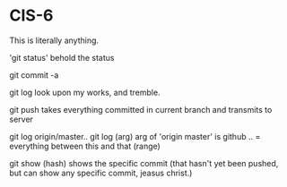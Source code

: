 # CIS-6

This is literally anything.

'git status' 
behold the status

git commit -a

git log
look upon my works, and tremble.

git push
takes everything committed in current branch and transmits to server


git log origin/master..
git log (arg) 
arg of 'origin master' is github
..  = everything between this and that (range)

git show (hash)
shows the specific commit (that hasn't yet been pushed, but can show any specific commit, jeasus christ.)




